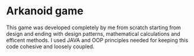 # Arkanoid game
This game was developed completely by me from scratch starting from design and ending with design patterns, mathematical calculations and efficent methods. 
I used JAVA and OOP principles needed for keeping this code cohesive and loosely coupled.
